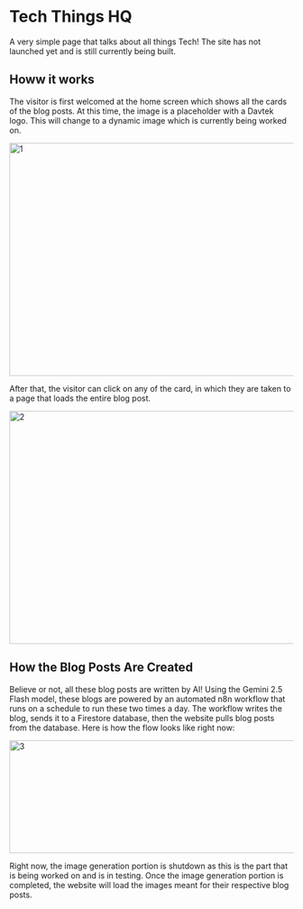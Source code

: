 # Tech Things HQ

A very simple page that talks about all things Tech! The site has not launched yet and is still currently being built.

## Howw it works

The visitor is first welcomed at the home screen which shows all the cards of the blog posts. At this time, the image is a placeholder with a Davtek logo. This will change to a dynamic image which is currently being worked on.

<img width="802" height="413" alt="1" src="https://github.com/user-attachments/assets/c1a1fa1e-98e2-4194-acef-83e8b43c7afe" />

After that, the visitor can click on any of the card, in which they are taken to a page that loads the entire blog post. 

<img width="757" height="413" alt="2" src="https://github.com/user-attachments/assets/7915a0a3-27b5-4877-8543-9c535ed81bdf" />

## How the Blog Posts Are Created

Believe or not, all these blog posts are written by AI! Using the Gemini 2.5 Flash model, these blogs are powered by an automated n8n workflow that runs on a schedule to run these two times a day. The workflow writes the blog, sends it to a Firestore database, then the website pulls blog posts from the database. Here is how the flow looks like right now:

<img width="596" height="200" alt="3" src="https://github.com/user-attachments/assets/8fe88880-c441-4427-82b5-852ca57545e4" />

Right now, the image generation portion is shutdown as this is the part that is being worked on and is in testing. Once the image generation portion is completed, the website will load the images meant for their respective blog posts. 
